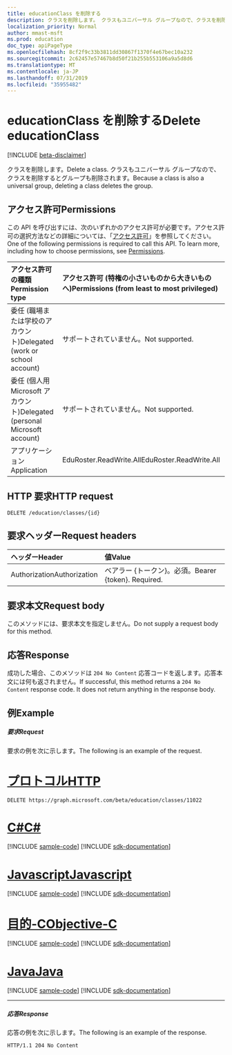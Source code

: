 ```yaml
---
title: educationClass を削除する
description: クラスを削除します。 クラスもユニバーサル グループなので、クラスを削除するとグループも削除されます。
localization_priority: Normal
author: mmast-msft
ms.prod: education
doc_type: apiPageType
ms.openlocfilehash: 8cf2f9c33b3811dd30867f1370f4e67bec10a232
ms.sourcegitcommit: 2c62457e57467b8d50f21b255b553106a9a5d8d6
ms.translationtype: MT
ms.contentlocale: ja-JP
ms.lasthandoff: 07/31/2019
ms.locfileid: "35955482"
---
```

# <a name="delete-educationclass"></a><span data-ttu-id="36231-104">educationClass を削除する</span><span class="sxs-lookup"><span data-stu-id="36231-104">Delete educationClass</span></span>

[!INCLUDE [beta-disclaimer](../../includes/beta-disclaimer.md)]

<span data-ttu-id="36231-105">クラスを削除します。</span><span class="sxs-lookup"><span data-stu-id="36231-105">Delete a class.</span></span> <span data-ttu-id="36231-106">クラスもユニバーサル グループなので、クラスを削除するとグループも削除されます。</span><span class="sxs-lookup"><span data-stu-id="36231-106">Because a class is also a universal group, deleting a class deletes the group.</span></span>

## <a name="permissions"></a><span data-ttu-id="36231-107">アクセス許可</span><span class="sxs-lookup"><span data-stu-id="36231-107">Permissions</span></span>
<span data-ttu-id="36231-p103">この API を呼び出すには、次のいずれかのアクセス許可が必要です。アクセス許可の選択方法などの詳細については、「[アクセス許可](/graph/permissions-reference)」を参照してください。</span><span class="sxs-lookup"><span data-stu-id="36231-p103">One of the following permissions is required to call this API. To learn more, including how to choose permissions, see [Permissions](/graph/permissions-reference).</span></span>

|<span data-ttu-id="36231-110">アクセス許可の種類</span><span class="sxs-lookup"><span data-stu-id="36231-110">Permission type</span></span>      | <span data-ttu-id="36231-111">アクセス許可 (特権の小さいものから大きいものへ)</span><span class="sxs-lookup"><span data-stu-id="36231-111">Permissions (from least to most privileged)</span></span>              |
|:--------------------|:---------------------------------------------------------|
|<span data-ttu-id="36231-112">委任 (職場または学校のアカウント)</span><span class="sxs-lookup"><span data-stu-id="36231-112">Delegated (work or school account)</span></span> |  <span data-ttu-id="36231-113">サポートされていません。</span><span class="sxs-lookup"><span data-stu-id="36231-113">Not supported.</span></span>  |
|<span data-ttu-id="36231-114">委任 (個人用 Microsoft アカウント)</span><span class="sxs-lookup"><span data-stu-id="36231-114">Delegated (personal Microsoft account)</span></span> |  <span data-ttu-id="36231-115">サポートされていません。</span><span class="sxs-lookup"><span data-stu-id="36231-115">Not supported.</span></span>  |
|<span data-ttu-id="36231-116">アプリケーション</span><span class="sxs-lookup"><span data-stu-id="36231-116">Application</span></span> | <span data-ttu-id="36231-117">EduRoster.ReadWrite.All</span><span class="sxs-lookup"><span data-stu-id="36231-117">EduRoster.ReadWrite.All</span></span> | 

## <a name="http-request"></a><span data-ttu-id="36231-118">HTTP 要求</span><span class="sxs-lookup"><span data-stu-id="36231-118">HTTP request</span></span>
<!-- { "blockType": "ignored" } -->
```http
DELETE /education/classes/{id}

```
## <a name="request-headers"></a><span data-ttu-id="36231-119">要求ヘッダー</span><span class="sxs-lookup"><span data-stu-id="36231-119">Request headers</span></span>
| <span data-ttu-id="36231-120">ヘッダー</span><span class="sxs-lookup"><span data-stu-id="36231-120">Header</span></span>       | <span data-ttu-id="36231-121">値</span><span class="sxs-lookup"><span data-stu-id="36231-121">Value</span></span> |
|:---------------|:--------|
| <span data-ttu-id="36231-122">Authorization</span><span class="sxs-lookup"><span data-stu-id="36231-122">Authorization</span></span>  | <span data-ttu-id="36231-p104">ベアラー {トークン}。必須。</span><span class="sxs-lookup"><span data-stu-id="36231-p104">Bearer {token}. Required.</span></span>  |

## <a name="request-body"></a><span data-ttu-id="36231-125">要求本文</span><span class="sxs-lookup"><span data-stu-id="36231-125">Request body</span></span>
<span data-ttu-id="36231-126">このメソッドには、要求本文を指定しません。</span><span class="sxs-lookup"><span data-stu-id="36231-126">Do not supply a request body for this method.</span></span>


## <a name="response"></a><span data-ttu-id="36231-127">応答</span><span class="sxs-lookup"><span data-stu-id="36231-127">Response</span></span>
<span data-ttu-id="36231-p105">成功した場合、このメソッドは `204 No Content` 応答コードを返します。応答本文には何も返されません。</span><span class="sxs-lookup"><span data-stu-id="36231-p105">If successful, this method returns a `204 No Content` response code. It does not return anything in the response body.</span></span>

## <a name="example"></a><span data-ttu-id="36231-130">例</span><span class="sxs-lookup"><span data-stu-id="36231-130">Example</span></span>
##### <a name="request"></a><span data-ttu-id="36231-131">要求</span><span class="sxs-lookup"><span data-stu-id="36231-131">Request</span></span>
<span data-ttu-id="36231-132">要求の例を次に示します。</span><span class="sxs-lookup"><span data-stu-id="36231-132">The following is an example of the request.</span></span>

# <a name="httptabhttp"></a>[<span data-ttu-id="36231-133">プロトコル</span><span class="sxs-lookup"><span data-stu-id="36231-133">HTTP</span></span>](#tab/http)
<!-- {
  "blockType": "request",
  "name": "delete_educationclass"
}-->
```http
DELETE https://graph.microsoft.com/beta/education/classes/11022
```
# <a name="ctabcsharp"></a>[<span data-ttu-id="36231-134">C#</span><span class="sxs-lookup"><span data-stu-id="36231-134">C#</span></span>](#tab/csharp)
[!INCLUDE [sample-code](../includes/snippets/csharp/delete-educationclass-csharp-snippets.md)]
[!INCLUDE [sdk-documentation](../includes/snippets/snippets-sdk-documentation-link.md)]

# <a name="javascripttabjavascript"></a>[<span data-ttu-id="36231-135">Javascript</span><span class="sxs-lookup"><span data-stu-id="36231-135">Javascript</span></span>](#tab/javascript)
[!INCLUDE [sample-code](../includes/snippets/javascript/delete-educationclass-javascript-snippets.md)]
[!INCLUDE [sdk-documentation](../includes/snippets/snippets-sdk-documentation-link.md)]

# <a name="objective-ctabobjc"></a>[<span data-ttu-id="36231-136">目的-C</span><span class="sxs-lookup"><span data-stu-id="36231-136">Objective-C</span></span>](#tab/objc)
[!INCLUDE [sample-code](../includes/snippets/objc/delete-educationclass-objc-snippets.md)]
[!INCLUDE [sdk-documentation](../includes/snippets/snippets-sdk-documentation-link.md)]

# <a name="javatabjava"></a>[<span data-ttu-id="36231-137">Java</span><span class="sxs-lookup"><span data-stu-id="36231-137">Java</span></span>](#tab/java)
[!INCLUDE [sample-code](../includes/snippets/java/delete-educationclass-java-snippets.md)]
[!INCLUDE [sdk-documentation](../includes/snippets/snippets-sdk-documentation-link.md)]

---

##### <a name="response"></a><span data-ttu-id="36231-138">応答</span><span class="sxs-lookup"><span data-stu-id="36231-138">Response</span></span>
<span data-ttu-id="36231-139">応答の例を次に示します。</span><span class="sxs-lookup"><span data-stu-id="36231-139">The following is an example of the response.</span></span> 

<!-- {
  "blockType": "response",
  "truncated": true
} -->
```http
HTTP/1.1 204 No Content
```

<!-- uuid: 8fcb5dbc-d5aa-4681-8e31-b001d5168d79
2015-10-25 14:57:30 UTC -->
<!--
{
  "type": "#page.annotation",
  "description": "Delete educationClass",
  "keywords": "",
  "section": "documentation",
  "tocPath": "",
  "suppressions": [
  ]
}
-->
